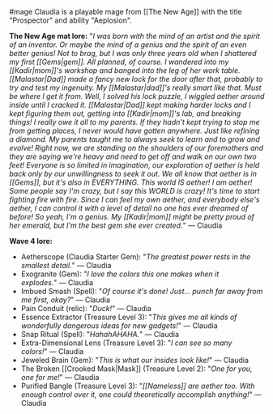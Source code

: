 #mage
Claudia is a playable mage from [[The New Age]] with the title "Prospector" and ability "Aeplosion".

__The New Age mat lore:__
"_I was born with the mind of an artist and the spirit of an inventor. Or maybe the mind of a genius and the spirit of an even better genius! Not to brag, but I was only three years old when I shattered my first [[Gems|gem]]. All planned, of course. I wandered into my [[Kadir|mom]]'s workshop and banged into the leg of her work table. [[Malastar|Dad]] made a fancy new lock for the door after that, probably to try and test my ingenuity. My [[Malastar|dad]]'s really smart like that. Must be where I get it from. Well, I solved his lock puzzle, I wiggled aether around inside until I cracked it. [[Malastar|Dad]] kept making harder locks and I kept figuring them out, getting into [[Kadir|mom]]'s lab, and breaking things! I really owe it all to my parents. If they hadn't kept trying to stop me from getting places, I never would have gotten anywhere. Just like refining a diamond. My parents taught me to always seek to learn and to grow and evolve! Right now, we are standing on the shoulders of our foremothers and they are saying we're heavy and need to get off and walk on our own two feet! Everyone is so limited in imagination, our exploration of aether is held back only by our unwillingness to seek it out. We all know that aether is in [[Gems]], but it's also in EVERYTHING. This world IS aether! I am aether! Some people say I'm crazy, but I say this WORLD is crazy! It's time to start fighting fire with fire. Since I can feel my own aether, and everybody else's aether, I can control it with a level of detail no one has ever dreamed of before! So yeah, I'm a genius. My [[Kadir|mom]] might be pretty proud of her emerald, but I'm the best gem she ever created._" ― Claudia

__Wave 4 lore:__
+ Aetherscope (Claudia Starter Gem): "_The greatest power rests in the smallest detail._" ― Claudia
+ Exogranite (Gem): "_I love the colors this one makes when it explodes._" ― Claudia
+ Imbued Smash (Spell): "_Of course it's done! Just... punch far away from me first, okay?_" ― Claudia 
+ Pain Conduit (relic): "_Duck!_" ― Claudia
+ Essence Extractor (Treasure Level 3): "_This gives me all kinds of wonderfully dangerous ideas for new gadgets!_" ― Claudia
+ Snap Ritual (Spell): "_HahahAHAHA._" ― Claudia
+ Extra-Dimensional Lens (Treasure Level 3): "_I can see so many colors!_" ― Claudia
+ Jeweled Brain (Gem): "_This is what our insides look like!_" ― Claudia
+ The Broken [[Crooked Mask|Mask]] (Treasure Level 2): "_One for you, one for me!_" ― Claudia
+ Purified Bangle (Treasure Level 3): "_[[Nameless]] are aether too. With enough control over it, one could theoretically accomplish anything!_" ― Claudia
